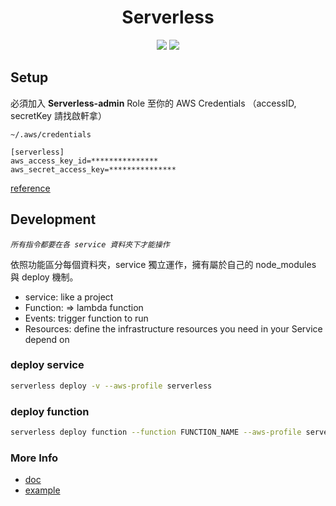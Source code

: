 <h1 align="center">
  Serverless
</h1>
<p align="center">
  <img src="https://badgen.net/badge/packages/severless/purple?list=1" />
  <img src="https://badgen.net/badge/⬢ node/>=8/green" />
</p>

## Setup

必須加入 **Serverless-admin** Role 至你的 AWS Credentials （accessID, secretKey 請找啟軒拿）

`~/.aws/credentials`
```
[serverless]
aws_access_key_id=***************
aws_secret_access_key=***************
```

[reference](https://serverless.com/framework/docs/providers/aws/guide/credentials/)


## Development

*`所有指令都要在各 service 資料夾下才能操作`*

依照功能區分每個資料夾，service 獨立運作，擁有屬於自己的 node_modules 與 deploy 機制。

- service: like a project
- Function: => lambda function
- Events: trigger function to run
- Resources: define the infrastructure resources you need  in your Service depend on

### deploy service
```sh
serverless deploy -v --aws-profile serverless
```

### deploy function
```sh
serverless deploy function --function FUNCTION_NAME --aws-profile serverless
```

### More Info
- [doc](https://serverless.com/framework/docs/providers/aws/guide/services/)
- [example](https://github.com/serverless/examples)
